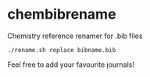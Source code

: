 # chembibrename
Chemistry reference renamer for .bib files

```
./rename.sh replace bibname.bib
```
Feel free to add your favourite journals!
